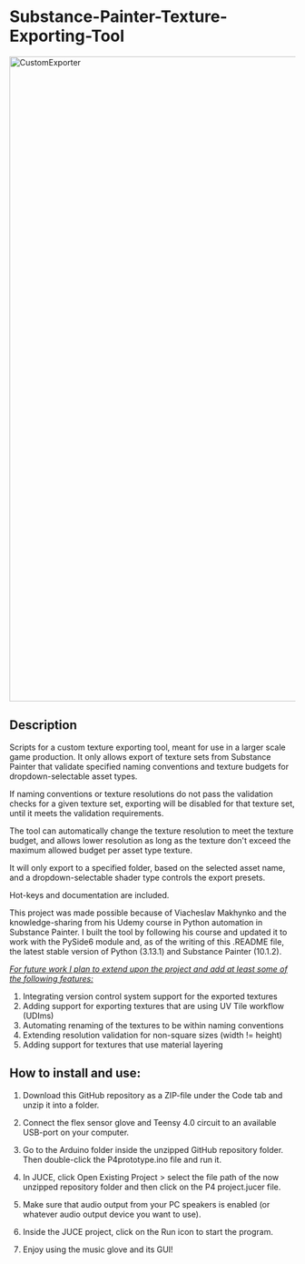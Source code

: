 # Substance-Painter-Texture-Exporting-Tool

<img width="1134" alt="CustomExporter" src="https://github.com/user-attachments/assets/2ecccbb3-951d-4ad1-9b31-276cc7adf27d" />

## Description

Scripts for a custom texture exporting tool, meant for use in a larger scale game production. It only allows export of texture sets from Substance Painter that validate specified naming conventions and texture budgets for dropdown-selectable asset types.

If naming conventions or texture resolutions do not pass the validation checks for a given texture set, exporting will be disabled for that texture set, until it meets the validation requirements.

The tool can automatically change the texture resolution to meet the texture budget, and allows lower resolution as long as the texture don't exceed the maximum allowed budget per asset type texture.

It will only export to a specified folder, based on the selected asset name, and a dropdown-selectable shader type controls the export presets.

Hot-keys and documentation are included. 

This project was made possible because of Viacheslav Makhynko and the knowledge-sharing from his Udemy course in Python automation in Substance Painter. 
I built the tool by following his course and updated it to work with the PySide6 module and, as of the writing of this .README file, the latest stable version of Python (3.13.1) and Substance Painter (10.1.2).

<ins>*For future work I plan to extend upon the project and add at least some of the following features:*</ins>

1. Integrating version control system support for the exported textures
2. Adding support for exporting textures that are using UV Tile workflow (UDIms)
3. Automating renaming of the textures to be within naming conventions
4. Extending resolution validation for non-square sizes (width != height)
5. Adding support for textures that use material layering

## How to install and use:

1. Download this GitHub repository as a ZIP-file under the Code tab and unzip it into a folder.

2. Connect the flex sensor glove and Teensy 4.0 circuit to an available USB-port on your computer.

3. Go to the Arduino folder inside the unzipped GitHub repository folder. Then double-click the P4prototype.ino file and run it.

4. In JUCE, click Open Existing Project > select the file path of the now unzipped repository folder and then click on the P4 project.jucer file.

5. Make sure that audio output from your PC speakers is enabled (or whatever audio output device you want to use).

6. Inside the JUCE project, click on the Run icon to start the program.

7. Enjoy using the music glove and its GUI!
